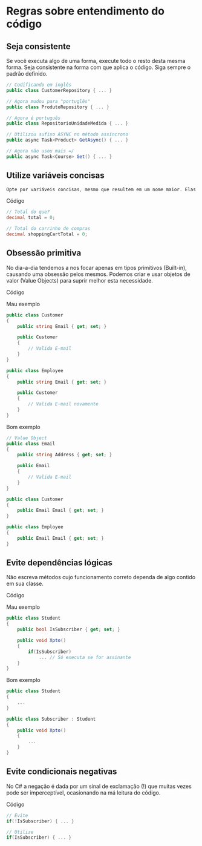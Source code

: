 # Regras sobre entendimento do código


## Seja consistente

Se você executa algo de uma forma, execute todo o resto desta mesma forma. Seja consistente na forma com que aplica o código. Siga sempre o padrão definido.


```cs
// Codificando em inglês
public class CustomerRepository { ... }

// Agora mudou para "portuglês"
public class ProdutoRepository { ... }

// Agora é português
public class RepositorioUnidadeMedida { ... }
``` 


```cs
// Utilizou sufixo ASYNC no método assíncrono
public async Task<Product> GetAsync() { ... }

// Agora não usou mais =/
public async Task<Course> Get() { ... }
```

## Utilize variáveis concisas

```cs
Opte por variáveis concisas, mesmo que resultem em um nome maior. Elas devem ser auto-explicativas, sem a necessidade de comentários ou informações adicionais.
```

Código

```cs
// Total do que?
decimal total = 0;

// Total do carrinho de compras
decimal shoppingCartTotal = 0; 
```

## Obsessão primitiva

No dia-a-dia tendemos a nos focar apenas em tipos primitivos (Built-in), causando uma obsessão pelos mesmos. Podemos criar e usar objetos de valor (Value Objects) para suprir melhor esta necessidade.

Código

Mau exemplo

```cs
public class Customer 
{
    public string Email { get; set; }

    public Customer 
    {
        // Valida E-mail
    }
}

public class Employee 
{
    public string Email { get; set; }

    public Customer 
    {
        // Valida E-mail novamente
    }
}
```

Bom exemplo

```cs
// Value Object
public class Email 
{
    public string Address { get; set; }

    public Email 
    {
        // Valida E-mail
    }
}

public class Customer 
{
    public Email Email { get; set; }
}

public class Employee 
{
    public Email Email { get; set; }
}
```

## Evite dependências lógicas

Não escreva métodos cujo funcionamento correto dependa de algo contido em sua classe.

Código

Mau exemplo

```cs
public class Student 
{
    public bool IsSubscriber { get; set; }

    public void Xpto() 
    {
        if(IsSubscriber)
            ... // Só executa se for assinante   
    }
}
```

Bom exemplo

```cs
public class Student 
{
    ...
}

public class Subscriber : Student
{
    public void Xpto() 
    {
        ...        
    }
}
```

## Evite condicionais negativas

No C# a negação é dada por um sinal de exclamação (!) que muitas vezes pode ser imperceptível, ocasionando na má leitura do código.

Código

```cs
// Evite
if(!IsSubscriber) { ... }

// Utilize
if(IsSubscriber) { ... }
```


